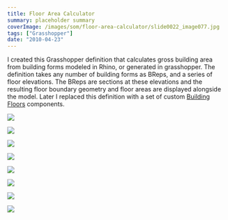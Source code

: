 ```yaml
---
title: Floor Area Calculator
summary: placeholder summary
coverImage: /images/som/floor-area-calculator/slide0022_image077.jpg
tags: ["Grasshopper"]
date: "2010-04-23"
---
```


I created this Grasshopper definition that calculates gross building area from building forms modeled in Rhino, or generated in grasshopper. The definition takes any number of building forms as BReps, and a series of floor elevations. The BReps are sections at these elevations and the resulting floor boundary geometry and floor areas are displayed alongside the model. Later I replaced this definition with a set of custom [Building Floors](/projects/som/building-floors/) components.

![](/images/som/floor-area-calculator/slide0022_image077.jpg)

![](/images/som/floor-area-calculator/slide0101_image120.jpg)

![](/images/som/floor-area-calculator/slide0107_image080.jpg)

![](/images/som/floor-area-calculator/slide0108_image085.jpg)

![](/images/som/floor-area-calculator/slide0109_image089.jpg)

![](/images/som/floor-area-calculator/slide0110_image093.jpg)

![](/images/som/floor-area-calculator/slide0111_image097.jpg)

![](/images/som/floor-area-calculator/slide0112_image101.jpg)
